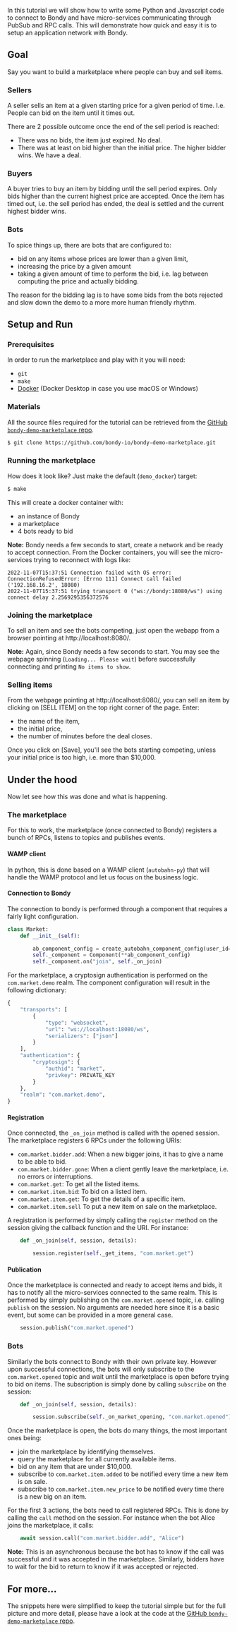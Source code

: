 In this tutorial we will show how to write some Python and Javascript code to connect to Bondy and have micro-services communicating through PubSub and RPC calls.
This will demonstrate how quick and easy it is to setup an application network with Bondy.

## Goal

Say you want to build a marketplace where people can buy and sell items.

### Sellers

A seller sells an item at a given starting price for a given period of time.
I.e. People can bid on the item until it times out.

There are 2 possible outcome once the end of the sell period is reached:
* There was no bids, the item just expired. No deal.
* There was at least on bid higher than the initial price. The higher bidder wins. We have a deal.

### Buyers

A buyer tries to buy an item by bidding until the sell period expires.
Only bids higher than the current highest price are accepted.
Once the item has timed out, i.e. the sell period has ended, the deal is settled and the current highest bidder wins.

### Bots

To spice things up, there are bots that are configured to:
* bid on any items whose prices are lower than a given limit,
* increasing the price by a given amount
* taking a given amount of time to perform the bid, i.e. lag between computing the price and actually bidding.

The reason for the bidding lag is to have some bids from the bots rejected and slow down the demo to a more more human friendly rhythm.

## Setup and Run

### Prerequisites

In order to run the marketplace and play with it you will need:
* `git`
* `make`
* [Docker](https://www.docker.com) (Docker Desktop in case you use macOS or Windows)

### Materials

All the source files required for the tutorial can be retrieved from the [GitHub `bondy-demo-marketplace` repo](https://github.com/bondy-io/bondy-demo-marketplace).
``` bash
$ git clone https://github.com/bondy-io/bondy-demo-marketplace.git
```

### Running the marketplace

How does it look like?
Just make the default (`demo_docker`) target:
``` bash
$ make
```

This will create a docker container with:
* an instance of Bondy
* a marketplace
* 4 bots ready to bid

**Note:** Bondy needs a few seconds to start, create a network and be ready to accept connection.
From the Docker containers, you will see the micro-services trying to reconnect with logs like:
```
2022-11-07T15:37:51 Connection failed with OS error: ConnectionRefusedError: [Errno 111] Connect call failed ('192.168.16.2', 18080)
2022-11-07T15:37:51 trying transport 0 ("ws://bondy:18080/ws") using connect delay 2.2569295356372576
```

### Joining the marketplace

To sell an item and see the bots competing, just open the webapp from a browser pointing at http://localhost:8080/.

**Note:** Again, since Bondy needs a few seconds to start. You may see the webpage spinning (`Loading... Please wait`) before successfully connecting and printing `No items to show`.

### Selling items

From the webpage pointing at http://localhost:8080/, you can sell an item by clicking on [SELL ITEM] on the top right corner of the page.
Enter:
* the name of the item,
* the initial price,
* the number of minutes before the deal closes.

Once you click on [Save], you'll see the bots starting competing, unless your initial price is too high, i.e. more than $10,000.

## Under the hood

Now let see how this was done and what is happening.

### The marketplace

For this to work, the marketplace (once connected to Bondy) registers a bunch of RPCs, listens to topics and publishes events.

#### WAMP client

In python, this is done based on a WAMP client (`autobahn-py`) that will handle the WAMP protocol and let us focus on the business logic.

#### Connection to Bondy

The connection to bondy is performed through a component that requires a fairly light configuration.
``` python
class Market:
    def __init__(self):

        ab_component_config = create_autobahn_component_config(user_id="market")
        self._component = Component(**ab_component_config)
        self._component.on("join", self._on_join)
```

For the marketplace, a cryptosign authentication is performed on the `com.market.demo` realm.
The component configuration will result in the following dictionary:
``` python
{
    "transports": [
        {
            "type": "websocket",
            "url": "ws://localhost:18080/ws",
            "serializers": ["json"]
        }
    ],
    "authentication": {
        "cryptosign": {
            "authid": "market",
            "privkey": PRIVATE_KEY
        }
    },
    "realm": "com.market.demo",
}
```

#### Registration

Once connected, the `_on_join` method is called with the opened session.
The marketplace registers 6 RPCs under the following URIs:
* `com.market.bidder.add`: When a new bigger joins, it has to give a name to be able to bid.
* `com.market.bidder.gone`: When a client gently leave the marketplace, i.e. no errors or interruptions.
* `com.market.get`: To get all the listed items.
* `com.market.item.bid`: To bid on a listed item.
* `com.market.item.get`: To get the details of a specific item.
* `com.market.item.sell` To put a new item on sale on the marketplace.

A registration is performed by simply calling the `register` method on the session giving the callback function and the URI.
For instance:
``` python
    def _on_join(self, session, details):

        session.register(self._get_items, "com.market.get")
```

#### Publication

Once the marketplace is connected and ready to accept items and bids, it has to notify all the micro-services connected to the same realm.
This is performed by simply publishing on the `com.market.opened` topic, i.e. calling `publish` on the session.
No arguments are needed here since it is a basic event, but some can be provided in a more general case.
``` python
    session.publish("com.market.opened")
```

### Bots

Similarly the bots connect to Bondy with their own private key.
However upon successful connections, the bots will only subscribe to the `com.market.opened` topic and wait until the marketplace is open before trying to bid on items.
The subscription is simply done by calling `subscribe` on the session:
``` python
    def _on_join(self, session, details):

        session.subscribe(self._on_market_opening, "com.market.opened")
```

Once the marketplace is open, the bots do many things, the most important ones being:
* join the marketplace by identifying themselves.
* query the marketplace for all currently available items.
* bid on any item that are under $10,000.
* subscribe to `com.market.item.added` to be notified every time a new item is on sale.
* subscribe to `com.market.item.new_price` to be notified every time there is a new big on an item.

For the first 3 actions, the bots need to call registered RPCs.
This is done by calling the `call` method on the session.
For instance when the bot Alice joins the marketplace, it calls:
``` python
    await session.call("com.market.bidder.add", "Alice")
```

**Note:** This is an asynchronous because the bot has to know if the call was successful and it was accepted in the marketplace. Similarly, bidders have to wait for the bid to return to know if it was accepted or rejected.

## For more...

The snippets here were simplified to keep the tutorial simple but for the full picture and more detail, please have a look at the code at the [GitHub `bondy-demo-marketplace` repo](https://github.com/bondy-io/bondy-demo-marketplace). 
